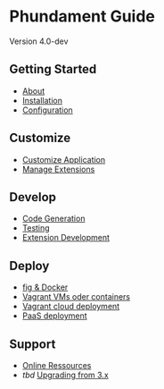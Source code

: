 Phundament Guide
================

Version 4.0-dev

Getting Started
---------------

- [About](10-about.md)
- [Installation](20-installation.md)
- [Configuration](21-configuration.md)

Customize 
---------

- [Customize Application](30-customize.md)
- [Manage Extensions](31-extension-management.md)

Develop
-------

- [Code Generation](41-code-generation.md)
- [Testing](42-testing.md)
- [Extension Development](44-extension-development.md)

Deploy
------

- [fig & Docker](51-fig.md)
- [Vagrant VMs oder containers](51-vagrant.md)
- [Vagrant cloud deployment](51-vagrant-cloud.md)
- [PaaS deployment](52-paas.md)

Support
-------

- [Online Ressources](70-links.md)
- *tbd* [Upgrading from 3.x](11-upgrading.md)
